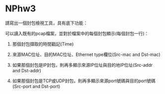 # NPhw3

請寫出一個封包檢視工具，具有底下功能：

可以讀入既有的pcap檔案，並對於檔案中的每個封包顯示(每個封包一行)：

1. 那個封包擷取的時間戳記(Time)

2. 來源MAC位址、目的MAC位址、Ethernet type欄位(Src-mac and Dst-mac)

3. 如果那個封包是IP封包，則再多顯示來源IP位址與目的地IP位址(Src-addr and Dst-addr)

4. 如果那個封包是TCP或UDP封包，則再多顯示來源port號碼與目的port號碼(Src-port and Dst-port)
